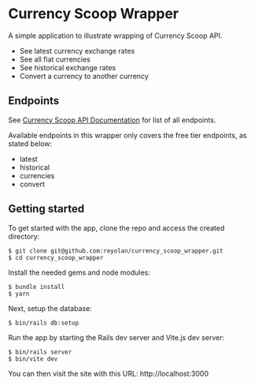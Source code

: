 # Currency Scoop Wrapper

A simple application to illustrate wrapping of Currency Scoop API.

- See latest currency exchange rates
- See all fiat currencies
- See historical exchange rates
- Convert a currency to another currency

## Endpoints

See [Currency Scoop API Documentation](https://currencyscoop.com/api-documentation) for list of all endpoints.

Available endpoints in this wrapper only covers the free tier endpoints, as stated below:

- latest
- historical
- currencies
- convert

## Getting started

To get started with the app, clone the repo and access the created directory:

```
$ git clone git@github.com:reyolan/currency_scoop_wrapper.git
$ cd currency_scoop_wrapper
```

Install the needed gems and node modules:

```
$ bundle install
$ yarn
```

Next, setup the database:

```
$ bin/rails db:setup
```

Run the app by starting the Rails dev server and Vite.js dev server:

```
$ bin/rails server
$ bin/vite dev
```

You can then visit the site with this URL: http://localhost:3000

